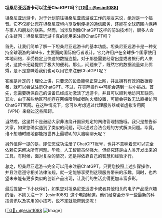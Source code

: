 **坦桑尼亚远游卡可以注册ChatGPT吗？[[TG💪+ @esim1088](https://t.me/s/esim1088)]**

坦桑尼亚远游卡，对于计划前往坦桑尼亚旅游或工作的朋友来说，绝对是一个福音。它不仅能让您在坦桑尼亚境内享受到便捷的通信服务，还能在全球范围内保持与家人和朋友的联系。然而，当涉及到像ChatGPT这样的前沿技术时，很多人会心生疑问：坦桑尼亚远游卡真的能用来注册ChatGPT吗？

首先，让我们简单了解一下坦桑尼亚远游卡的基本功能。坦桑尼亚远游卡是一种支持全球漫游的SIM卡，主要面向国际旅行者设计。它允许用户在全球多个国家使用本地网络，享受稳定且快速的数据连接。对于那些需要经常出差或者旅行的人来说，这款卡无疑提供了极大的便利。那么，问题来了，既然它的数据流量如此优秀，是不是意味着我们也可以用它来注册ChatGPT呢？

答案是肯定的！理论上讲，只要您的设备能够正常上网，并且拥有有效的数据套餐，就可以尝试注册ChatGPT。不过，在实际操作中可能会遇到一些小挑战。首先，您需要确保自己的设备已经成功激活了远游卡，并且可以顺利地访问互联网。其次，由于某些地区可能存在网络限制或者防火墙设置，可能会导致无法直接访问ChatGPT官网。在这种情况下，您可以考虑通过代理服务器或者虚拟专用网（VPN）来绕过这些障碍。

当然啦，这里并不是鼓励大家非法绕开国家规定的网络管理措施哦。我只是想告诉大家，如果您确实遇到了类似的问题，可以通过合法合规的方式解决问题。毕竟，谁不想随时随地都能跟世界上最聪明的大脑聊聊天呢？

另外值得一提的是，即使您成功注册了ChatGPT账号，也并不意味着您可以完全依赖它来解决所有问题。毕竟，人工智能虽然强大，但终究还是由人类开发出来的工具。有时候，面对复杂的情况，还是得依靠自己的智慧和经验才行。

总之，坦桑尼亚远游卡完全可以用来注册ChatGPT。只要您按照上述步骤操作，并且注意遵守相关法律法规，就一定能够享受到这项服务带来的乐趣。同时，也希望未来能有更多类似的创新产品出现，让我们的生活变得更加丰富多彩。

最后提醒一下小伙伴们，如果您对坦桑尼亚远游卡或者其他相关的电子产品感兴趣的话，不妨关注一下【esim1088】这个电报频道。他们经常会分享一些最新的科技资讯以及实用的小技巧，说不定就能帮到您呢！

[[TG💪+ @esim1088](https://t.me/s/esim1088) ![Image](https://i.postimg.cc/4NQfJmqS/Snipaste-2025-05-13-00-14-12.png)]